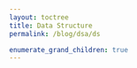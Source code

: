 ```yaml
---
layout: toctree
title: Data Structure
permalink: /blog/dsa/ds

enumerate_grand_children: true
---
```


